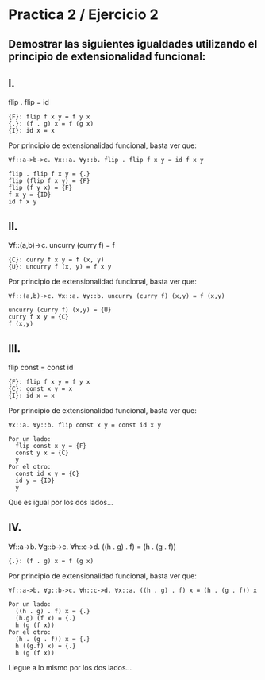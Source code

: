 # Practica 2 / Ejercicio 2 
## Demostrar las siguientes igualdades utilizando el principio de extensionalidad funcional:
## I.  
flip . flip = id
```
{F}: flip f x y = f y x
{.}: (f . g) x = f (g x)
{I}: id x = x
```
Por principio de extensionalidad funcional, basta ver que:
```
∀f::a->b->c. ∀x::a. ∀y::b. flip . flip f x y = id f x y
```
```
flip . flip f x y = {.}
flip (flip f x y) = {F}
flip (f y x) = {F}
f x y = {ID}
id f x y
```
## II.  
∀f::(a,b)->c. uncurry (curry f) = f
```
{C}: curry f x y = f (x, y)
{U}: uncurry f (x, y) = f x y
```
Por principio de extensionalidad funcional, basta ver que:
```
∀f::(a,b)->c. ∀x::a. ∀y::b. uncurry (curry f) (x,y) = f (x,y)
```
```
uncurry (curry f) (x,y) = {U}
curry f x y = {C}
f (x,y)
```
## III.
flip const = const id
```
{F}: flip f x y = f y x
{C}: const x y = x
{I}: id x = x
```
Por principio de extensionalidad funcional, basta ver que:
```
∀x::a. ∀y::b. flip const x y = const id x y
```
```
Por un lado:
  flip const x y = {F}
  const y x = {C}
  y
Por el otro:
  const id x y = {C}
  id y = {ID}
  y
```
Que es igual por los dos lados...
## IV.
∀f::a->b. ∀g::b->c. ∀h::c->d. ((h . g) . f) = (h . (g . f))
```
{.}: (f . g) x = f (g x)
```
Por principio de extensionalidad funcional, basta ver que:
```
∀f::a->b. ∀g::b->c. ∀h::c->d. ∀x::a. ((h . g) . f) x = (h . (g . f)) x
```
```
Por un lado:
  ((h . g) . f) x = {.}
  (h.g) (f x) = {.}
  h (g (f x))
Por el otro:
  (h . (g . f)) x = {.}
  h ((g.f) x) = {.}
  h (g (f x))
```
Llegue a lo mismo por los dos lados...
